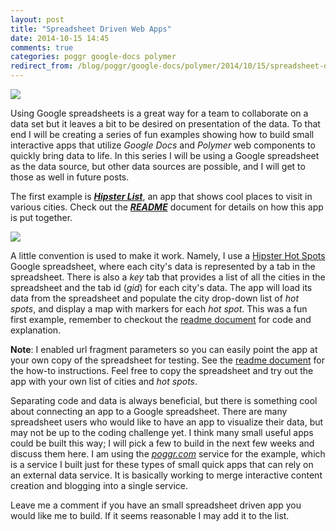 ```yaml
---
layout: post
title: "Spreadsheet Driven Web Apps"
date: 2014-10-15 14:45
comments: true
categories: poggr google-docs polymer
redirect_from: /blog/poggr/google-docs/polymer/2014/10/15/spreadsheet-driven-web-apps
---
```


<a href="//fooqri.poggr.com/pgyUYTfcMUe:dgyFhkQ9M8e"><img src="//s3.amazonaws.com/goddip-poggs/pgyUYTfcMUe/example_screen.png"></a>

Using Google spreadsheets is a great way for a team to collaborate on a data set but it leaves a bit to be desired on presentation of the data. To that end I will be creating a series of fun examples showing how to build small interactive apps that utilize _Google Docs_ and _Polymer_ web components to quickly bring data to life. In this series I will be using a Google spreadsheet as the data source, but other data sources are possible, and I will get to those as well in future posts.

The first example is  ___[Hipster List](http://fooqri.poggr.com/pgyUYTfcMUe:dgyFhkQ9M8e)___, an app that shows cool places to visit in various cities. Check out the ___[README](//fooqri.poggr.com/pgyUYTfcMUe:dxJgUYaGcGUl)___ document for details on how this app is put together.

<a href="//docs.google.com/spreadsheet/ccc?key=0Ahy9ODkMXc1GdHRaTlI3Y2EydllTa2NsRjlxRVhMRlE&usp=sharing#gid=0"><img class="spreadsheet-screen" src="//s3.amazonaws.com/goddip-poggs/pgyUYTfcMUe/spreadsheet_screen.png"></a> 

A little convention is used to make it work. Namely, I use a [Hipster Hot Spots](https://docs.google.com/spreadsheet/ccc?key=0Ahy9ODkMXc1GdHRaTlI3Y2EydllTa2NsRjlxRVhMRlE&usp=sharing) Google spreadsheet, where each city's data is represented by a tab in the spreadsheet. There is also a _key_ tab that provides a list of all the cities in the spreadsheet and the tab id (_gid_) for each city's data. The app will load its data from the spreadsheet and populate the city drop-down list of _hot spots_, and display a map with markers for each _hot spot_. This was a fun first example, remember to checkout the [readme document](//fooqri.poggr.com/pgyUYTfcMUe:dxJgUYaGcGUl) for code and explanation.

__Note__: I enabled url fragment parameters so you can easily point the app at your own copy of the spreadsheet for testing. See the [readme document](//fooqri.poggr.com/pgyUYTfcMUe:dxJgUYaGcGUl) for the how-to instructions. Feel free to copy the spreadsheet and try out the app with your own list of cities and _hot spots_. 

 Separating code and data is always beneficial, but there is something cool about connecting an app to a Google spreadsheet. There are many spreadsheet users who would like to have an app to visualize their data, but may not be up to the coding challenge yet. I think many small useful apps could be built this way;  I will pick a few to build in the next few weeks and discuss them here. I am using the _[poggr.com](//www.poggr.com/home)_ service for the example, which is a service I built just for these types of small quick apps that can rely on an external data service. It is basically working to merge interactive content creation and blogging into a single service.

 Leave me a comment if you have an small spreadsheet driven app you would like me to build. If it seems reasonable I may add it to the list.







